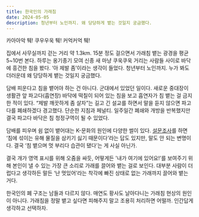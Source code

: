 ```yaml
---
title: 한국인의 가래침
date: 2024-05-05
description: 청년부터 노인까지. 왜 당당하게 뱉는 것일지 궁금했다. 
---
```


카아아악 퉤!
쿠우우욱 퉤!
커억커억 퉤!

집에서 사무실까지 걷는 거리 약 1.3km. 15분 정도 걸으면서 가래침 뱉는 광경을 평균 5~10번 본다. 하루는 옹기종기 모여 신종 새 마냥 쿠욱쿠욱 거리는 사람들 사이로 바닥에 흥건한 침을 봤다. ‘아 제발 좀’이라는 생각이 들었다. 청년부터 노인까지. 누가 봐도 더러운데 왜 당당하게 뱉는 것일지 궁금했다. 

담배 피운다고 침을 뱉어야 하는 건 아니다. 군대에서 있었던 일이다. 새로운 중대장이 생활관 앞 파고다(흡연장) 바닥에 떡칠이 되어 있는 침을 보고 흡연자가 침 뱉는 걸 금지한 적이 있다. “제발 깨끗하게 좀 살자”는 길고 긴 설교를 하면서 말을 듣지 않으면 파고다를 폐쇄하겠다 경고했다. 단순한 지침과 페널티. 일주일간 폐쇄와 개방을 반복했지만 결국 파고다 바닥은 침 청정구역이 될 수 있었다.

담배를 피우며 쉼 없이 뱉어대는 K-문화의 원인에 다양한 썰이 있다. [설문조사](https://m.health.chosun.com/svc/news_view.html?contid=2023101801300)를 하면 ‘침에 섞이는 유해 물질을 삼키기 싫기 때문이다’라는 답도 있지만, 말도 안 되는 변명이다. 결국 ‘침 뱉으며 멋 부리다 습관이 됐다’는 게 사실 아닌가.

결국 개가 영역 표시를 위해 오줌을 싸듯, 어떻게든 '내가 여기에 있어요!’를 보여주기 위해 본인이 낼 수 있는 가장 큰 소리로 가래를 끌어와 뱉는 걸로 보인다. 대부분 사람이 더럽다고 생각하든 말든 ‘난 멋있어’라는 착각에 빠진 상태로 없는 가래까지 끌어와 뱉는 거다.

한국인의 폐 구조는 남들과 다르지 않다. 매연도 황사도 날아다니는 가래침 현상의 원인이 아니다. 가래침을 정말 뱉고 싶다면 피해주지 말고 조용히 처리하면 어떨까. 인간답게 생각하고 선택하자.